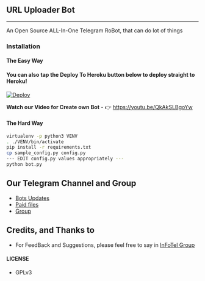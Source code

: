 ## URL Uploader Bot
---

An Open Source ALL-In-One Telegram RoBot, that can do lot of things

### Installation

#### The Easy Way

#### You can also tap the Deploy To Heroku button below to deploy straight to Heroku!

[![Deploy](https://www.herokucdn.com/deploy/button.svg)](https://heroku.com/deploy?template=https://github.com/Samantha-a/ofcal-ur-lbot/tree/master)

**Watch our Video for Create own Bot** - 👉 https://youtu.be/QkAkSLBgoYw

#### The Hard Way

```sh
virtualenv -p python3 VENV
. ./VENV/bin/activate
pip install -r requirements.txt
cp sample_config.py config.py
--- EDIT config.py values appropriately ---
python bot.py
```
## Our Telegram Channel and Group

* [Bots Updates](https://telegram.dog/moviebus2)
* [Paid files](https://telegram.dog/Aadhi000)
* [Group](https://telegram.dog/moviebus2)

## Credits, and Thanks to
- For FeedBack and Suggestions, please feel free to say in [InFoTel Group](https://telegram.dog/InFoTelGroup)

#### LICENSE
- GPLv3
